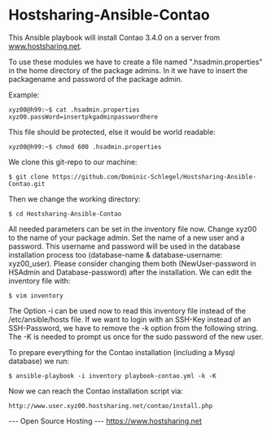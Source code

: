 Hostsharing-Ansible-Contao
==========================
This Ansible playbook will install Contao 3.4.0 on a server from www.hostsharing.net.

To use these modules we have to create a file named ".hsadmin.properties" in the home directory of the package admins. In it we have to insert the packagename and password of the package admin. 

Example:

    xyz00@h99:~$ cat .hsadmin.properties 
    xyz00.passWord=insertpkgadminpasswordhere

This file should be protected, else it would be world readable:

    xyz00@h99:~$ chmod 600 .hsadmin.properties

We clone this git-repo to our machine:

    $ git clone https://github.com/Dominic-Schlegel/Hostsharing-Ansible-Contao.git

Then we change the working directory:

    $ cd Hostsharing-Ansible-Contao

All needed parameters can be set in the inventory file now. Change xyz00 to the name of your package admin. Set the name of a new user and a password. This username and password will be used in the database installation process too (database-name & database-username: xyz00_user). Please consider changing them both (NewUser-password in HSAdmin and Database-password) after the installation. We can edit the inventory file with:

    $ vim inventory

The Option -i can be used now to read this inventory file instead of the /etc/ansible/hosts file. If we want to login with an SSH-Key instead of an SSH-Password, we have to remove the -k option from the following string. The -K is needed to prompt us once for the sudo password of the new user.

To prepare everything for the Contao installation (including a Mysql database) we run:

    $ ansible-playbook -i inventory playbook-contao.yml -k -K

Now we can reach the Contao installation script via:

    http://www.user.xyz00.hostsharing.net/contao/install.php

--- Open Source Hosting ---
 https://www.hostsharing.net
